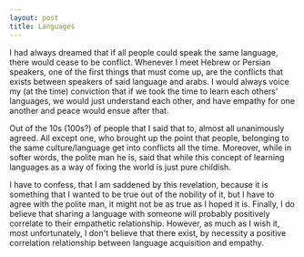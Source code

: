 ```yaml
---
layout: post
title: Languages
---
```


I had always dreamed that if all people could speak the same language, there would cease to be conflict. Whenever I meet Hebrew or Persian speakers, one of the first things that must come up, are the conflicts that exists between speakers of said language and arabs. I would always voice my (at the time) conviction that if we took the time to learn each others' languages, we would just understand each other, and have empathy for one another and peace would ensue after that.

Out of the 10s (100s?) of people that I said that to, almost all unanimously agreed. All except one, who brought up the point that people, belonging to the same culture/language get into conflicts all the time. Moreover, while in softer words, the polite man he is, said that while this concept of learning languages as a way of fixing the world is just pure childish.

I have to confess, that I am saddened by this revelation, because it is something that I wanted to be true out of the nobility of it, but I have to agree with the polite man, it might not be as true as I hoped it is. Finally, I do believe that sharing a language with someone will probably positively correlate to their empathetic relationship. However, as much as I wish it, most unfortunately, I don't believe that there exist, by necessity a positive correlation relationship between language acquisition and empathy.
